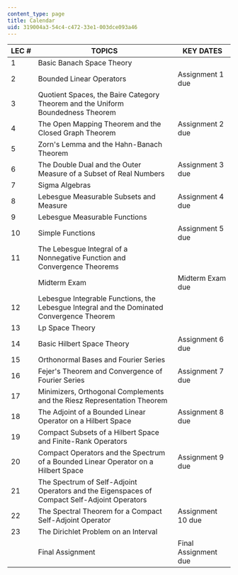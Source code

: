 ```yaml
---
content_type: page
title: Calendar
uid: 319004a3-54c4-c472-33e1-003dce093a46
---
```


| LEC # | TOPICS | KEY DATES |
| --- | --- | --- |
| 1 | Basic Banach Space Theory | &nbsp; |
| 2 | Bounded Linear Operators | Assignment 1 due |
| 3 | Quotient Spaces, the Baire Category Theorem and the Uniform Boundedness Theorem | &nbsp; |
| 4 | The Open Mapping Theorem and the Closed Graph Theorem | Assignment 2 due |
| 5 | Zorn's Lemma and the Hahn-Banach Theorem | &nbsp; |
| 6 | The Double Dual and the Outer Measure of a Subset of Real Numbers | Assignment 3 due  |
| 7 | Sigma Algebras | &nbsp; |
| 8 | Lebesgue Measurable Subsets and Measure | Assignment 4 due |
| 9 | Lebesgue Measurable Functions | &nbsp; |
| 10 | Simple Functions | Assignment 5 due |
| 11 | The Lebesgue Integral of a Nonnegative Function and Convergence Theorems | &nbsp; |
| &nbsp; | Midterm Exam | Midterm Exam due |
| 12 | Lebesgue Integrable Functions, the Lebesgue Integral and the Dominated Convergence Theorem | &nbsp; |
| 13 | Lp Space Theory | &nbsp; |
| 14 | Basic Hilbert Space Theory | Assignment 6 due |
| 15 | Orthonormal Bases and Fourier Series | &nbsp; |
| 16 | Fejer's Theorem and Convergence of Fourier Series | Assignment 7 due  |
| 17 | Minimizers, Orthogonal Complements and the Riesz Representation Theorem | &nbsp; |
| 18 | The Adjoint of a Bounded Linear Operator on a Hilbert Space | Assignment 8 due |
| 19 | Compact Subsets of a Hilbert Space and Finite-Rank Operators | &nbsp; |
| 20 | Compact Operators and the Spectrum of a Bounded Linear Operator on a Hilbert Space | Assignment 9 due  |
| 21 | The Spectrum of Self-Adjoint Operators and the Eigenspaces of Compact Self-Adjoint Operators | &nbsp; |
| 22 | The Spectral Theorem for a Compact Self-Adjoint Operator | Assignment 10 due  |
| 23 | The Dirichlet Problem on an Interval | &nbsp; |
| &nbsp; | Final Assignment | Final Assignment due